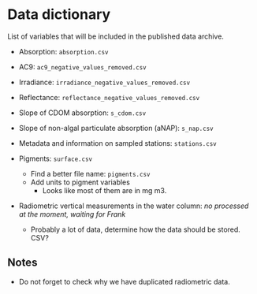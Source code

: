 # Data dictionary

List of variables that will be included in the published data archive.

- Absorption: `absorption.csv`

- AC9: `ac9_negative_values_removed.csv`

- Irradiance: `irradiance_negative_values_removed.csv`

- Reflectance: `reflectance_negative_values_removed.csv`

- Slope of CDOM absorption: `s_cdom.csv`

- Slope of non-algal particulate absorption (aNAP): `s_nap.csv`

- Metadata and information on sampled stations: `stations.csv`

- Pigments: `surface.csv`
  - Find a better file name: `pigments.csv`
  - Add units to pigment variables
    - Looks like most of them are in mg m3.

- Radiometric vertical measurements in the water column: *no processed at the moment, waiting for Frank*
  - Probably a lot of data, determine how the data should be stored. CSV?

## Notes

- Do not forget to check why we have duplicated radiometric data.
